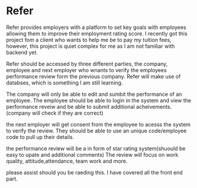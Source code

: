 # Refer
Refer provides employers with a platform to set key goals with employees allowing them to improve their employment rating score.
I recently got this project fom a client who wants to help me be to pay my tuition fees, however, this project is quiet complex for me as  I am not familiar with backend yet. 

Refer should be accessed by three different parties, the company, employee and next employer who wnants to verify the employees performance review form the previous company. 
Refer will make use of databses, which is something I am still learning.

The company will only be able to edit and sumbit the performance of an employee.
The employee should be able to login in the system and view the performance reveiw and be able to submit additional acheivements.(company will check if they are correct)


the next employer will get consent from the employee to acesss the system to verify the review. They should be able to use an unique code/employee code to pull up their details.


the performance review will be a in form of star rating system(shuould be easy to upate and additional comments)
The review will focus on work quality, attitude,attendance, team work and more.

please assist should you be raeding this. I have covered all the front end part.
